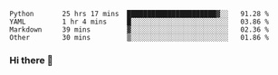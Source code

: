 <!--START_SECTION:waka-->

```text
Python       25 hrs 17 mins  ██████████████████████▓░░   91.28 %
YAML         1 hr 4 mins     █░░░░░░░░░░░░░░░░░░░░░░░░   03.86 %
Markdown     39 mins         ▓░░░░░░░░░░░░░░░░░░░░░░░░   02.36 %
Other        30 mins         ▒░░░░░░░░░░░░░░░░░░░░░░░░   01.86 %
```

<!--END_SECTION:waka-->

### Hi there 👋

<!--
**DnC275/DnC275** is a ✨ _special_ ✨ repository because its `README.md` (this file) appears on your GitHub profile.

Here are some ideas to get you started:

- 🔭 I’m currently working on ...
- 🌱 I’m currently learning ...
- 👯 I’m looking to collaborate on ...
- 🤔 I’m looking for help with ...
- 💬 Ask me about ...
- 📫 How to reach me: ...
- 😄 Pronouns: ...
- ⚡ Fun fact: ...
-->
